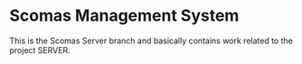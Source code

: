 # Scomas Management System
This is the Scomas Server branch and basically contains work related to the project SERVER.
